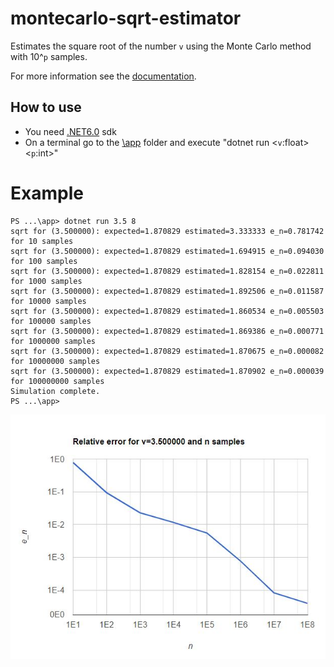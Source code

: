 # montecarlo-sqrt-estimator
Estimates the square root of the number `v` using the Monte Carlo method with 10^`p` samples.

For more information see the [documentation](./docs/mc_sqrt.pdf).

## How to use
- You need [.NET6.0](https://dotnet.microsoft.com/en-us/download/dotnet/6.0) sdk
- On a terminal go to the [\app](/app) folder and execute "dotnet run \<`v`:float\> \<`p`:int\>"
# Example

```
PS ...\app> dotnet run 3.5 8
sqrt for (3.500000): expected=1.870829 estimated=3.333333 e_n=0.781742 for 10 samples
sqrt for (3.500000): expected=1.870829 estimated=1.694915 e_n=0.094030 for 100 samples
sqrt for (3.500000): expected=1.870829 estimated=1.828154 e_n=0.022811 for 1000 samples
sqrt for (3.500000): expected=1.870829 estimated=1.892506 e_n=0.011587 for 10000 samples
sqrt for (3.500000): expected=1.870829 estimated=1.860534 e_n=0.005503 for 100000 samples
sqrt for (3.500000): expected=1.870829 estimated=1.869386 e_n=0.000771 for 1000000 samples
sqrt for (3.500000): expected=1.870829 estimated=1.870675 e_n=0.000082 for 10000000 samples
sqrt for (3.500000): expected=1.870829 estimated=1.870902 e_n=0.000039 for 100000000 samples
Simulation complete.
PS ...\app>
```
![Relative error for v=3.5](/docs/error-3_5_8.JPG)
